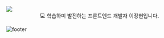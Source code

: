 <img src="https://capsule-render.vercel.app/api?type=wave&color=A3DCBE&height=300&section=header&text=Lee's%20GitHub&fontSize=90&" />

<div align=center>	
💻 학습하며 발전하는 프론트엔드 개발자 이정현입니다.
</div>



![footer](https://capsule-render.vercel.app/api?section=footer&color=A3DCBE)
